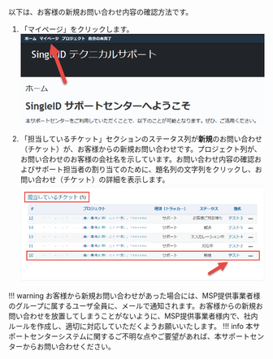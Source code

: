 以下は、お客様の新規お問い合わせ内容の確認方法です。

1. 「マイページ」をクリックします。
    ![Screenshot](/images/clipboard-202203040945-bpsgk.png)

2. 「担当しているチケット」セクションのステータス列が**新規**のお問い合わせ（チケット）が、お客様からの新規お問い合わせです。プロジェクト列が、お問い合わせのお客様の会社名を示しています。お問い合わせ内容の確認およびサポート担当者の割り当てのために、題名列の文字列をクリックし、お問い合わせ（チケット）の詳細を表示します。
    ![Screenshot](/images/clipboard-202203040947-bhjpw.png)

!!! warning
    お客様から新規お問い合わせがあった場合には、MSP提供事業者様のグループに属するユーザ全員に、メールで通知されます。お客様からの新規お問い合わせを放置してしまうことがないように、MSP提供事業者様内で、社内ルールを作成し、適切に対応していただくようお願いいたします。
!!! info
    本サポートセンターシステムに関するご不明な点やご要望があれば、本サポートセンターからお問い合わせください。
